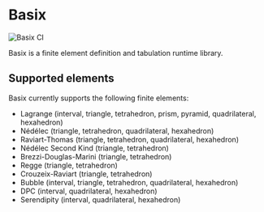 # Basix

![Basix CI](https://github.com/FEniCS/basix/workflows/Basix%20CI/badge.svg)

Basix is a finite element definition and tabulation runtime library.

## Supported elements

Basix currently supports the following finite elements:

  - Lagrange (interval, triangle, tetrahedron, prism, pyramid, quadrilateral, hexahedron)
  - Nédélec (triangle, tetrahedron, quadrilateral, hexahedron)
  - Raviart-Thomas (triangle, tetrahedron, quadrilateral, hexahedron)
  - Nédélec Second Kind (triangle, tetrahedron)
  - Brezzi-Douglas-Marini (triangle, tetrahedron)
  - Regge (triangle, tetrahedron)
  - Crouzeix-Raviart (triangle, tetrahedron)
  - Bubble (interval, triangle, tetrahedron, quadrilateral, hexahedron)
  - DPC (interval, quadrilateral, hexahedron)
  - Serendipity (interval, quadrilateral, hexahedron)
